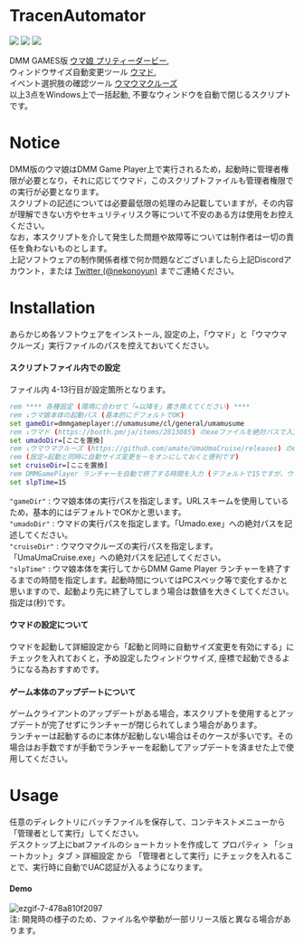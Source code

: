 # TracenAutomator

[![](https://img.shields.io/github/license/nekonoyun/EPGS-to-Discord?style=for-the-badge)](LICENSE) 
[![](https://img.shields.io/badge/Twitter-%40nekonoyun-00acee?style=for-the-badge)](https://twitter.com/nekonoyun) 
[![](https://img.shields.io/badge/Discord-%E3%82%86%E3%82%93%20%238138-7289da?style=for-the-badge)](#)

DMM GAMES版 [ウマ娘 プリティーダービー](https://dmg.umamusume.jp/),  
ウィンドウサイズ自動変更ツール [ウマド](https://booth.pm/ja/items/2813085),  
イベント選択肢の確認ツール [ウマウマクルーズ](https://github.com/amate/UmaUmaCruise)  
以上3点をWindows上で一括起動, 不要なウィンドウを自動で閉じるスクリプトです。  

# Notice

DMM版のウマ娘はDMM Game Player上で実行されるため，起動時に管理者権限が必要となり，それに応じてウマド，このスクリプトファイルも管理者権限での実行が必要となります。  
スクリプトの記述については必要最低限の処理のみ記載していますが，その内容が理解できない方やセキュリティリスク等について不安のある方は使用をお控えください。  
なお，本スクリプトを介して発生した問題や故障等については制作者は一切の責任を負わないものとします。  
上記ソフトウェアの制作関係者様で何か問題などございましたら上記Discordアカウント，または [Twitter (@nekonoyun)](https://twitter.com/nekonoyun) までご連絡ください。  

# Installation

あらかじめ各ソフトウェアをインストール, 設定の上，「ウマド」と「ウマウマクルーズ」実行ファイルのパスを控えておいてください。

#### スクリプトファイル内での設定

ファイル内 4-13行目が設定箇所となります。
```bat
rem **** 各種設定 (環境に合わせて「=以降を」書き換えてください) ****
rem ↓ウマ娘本体の起動パス (基本的にデフォルトでOK)
set gameDir=dmmgameplayer://umamusume/cl/general/umamusume
rem ↓ウマド (https://booth.pm/ja/items/2813085) のexeファイルを絶対パスで入力
set umadoDir=[ここを置換]
rem ↓ウマウマクルーズ (https://github.com/amate/UmaUmaCruise/releases) のexeファイルを絶対パスで入力
rem (設定→起動と同時に自動サイズ変更を－をオンにしておくと便利です)
set cruiseDir=[ここを置換]
rem DMMGamePlayer ランチャーを自動で終了する時間を入力 (デフォルトで15ですが、ウマ娘起動前に終了してしまう場合は長めに設定してください)
set slpTime=15
```
`"gameDir"` : ウマ娘本体の実行パスを指定します。URLスキームを使用しているため，基本的にはデフォルトでOKかと思います。  
`"umadoDir"` : ウマドの実行パスを指定します。「Umado.exe」への絶対パスを記述してください。  
`"cruiseDir"` : ウマウマクルーズの実行パスを指定します。「UmaUmaCruise.exe」への絶対パスを記述してください。  
`"slpTime"` : ウマ娘本体を実行してからDMM Game Player ランチャーを終了するまでの時間を指定します。起動時間についてはPCスペック等で変化するかと思いますので、起動より先に終了してしまう場合は数値を大きくしてください。指定は(秒)です。

#### ウマドの設定について

ウマドを起動して詳細設定から「起動と同時に自動サイズ変更を有効にする」にチェックを入れておくと，予め設定したウィンドウサイズ, 座標で起動できるようになる為おすすめです。

#### ゲーム本体のアップデートについて

ゲームクライアントのアップデートがある場合，本スクリプトを使用するとアップデートが完了せずにランチャーが閉じられてしまう場合があります。  
ランチャーは起動するのに本体が起動しない場合はそのケースが多いです。その場合はお手数ですが手動でランチャーを起動してアップデートを済ませた上で使用してください。

# Usage

任意のディレクトリにバッチファイルを保存して、コンテキストメニューから「管理者として実行」してください。  
デスクトップ上にbatファイルのショートカットを作成して プロパティ > 「ショートカット」タブ > 詳細設定 から 「管理者として実行」にチェックを入れることで、実行時に自動でUAC認証が入るようになります。

#### Demo

![ezgif-7-478a810f2097](https://user-images.githubusercontent.com/51334430/123538886-d2a16180-d771-11eb-8b0b-83f199ab4ec0.gif)  
注: 開発時の様子のため、ファイル名や挙動が一部リリース版と異なる場合があります。
